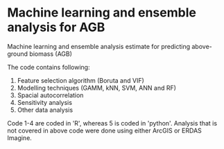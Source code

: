 # Machine learning and ensemble analysis for AGB
Machine learning and ensemble analysis estimate for predicting above-ground biomass (AGB)

The code contains following:
1. Feature selection algorithm (Boruta and VIF)
2. Modelling techniques (GAMM, kNN, SVM, ANN and RF)
3. Spacial autocorrelation
4. Sensitivity analysis
5. Other data analysis

Code 1-4 are coded in 'R', whereas 5 is coded in 'python'.
Analysis that is not covered in above code were done using either ArcGIS or ERDAS Imagine.

